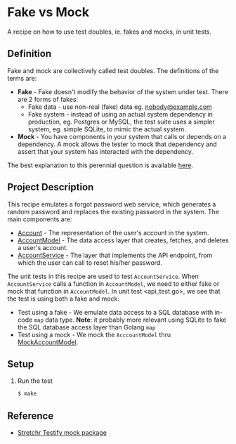 # Fake vs Mock

A recipe on how to use test doubles, ie. fakes and mocks, in unit tests.

## Definition

Fake and mock are collectively called test doubles. The definitions of the terms are:

* **Fake** - Fake doesn't modify the behavior of the system under test. There are 2 forms of fakes:
  * Fake data - use non-real (fake) data eg. nobody@example.com
  * Fake system - instead of using an actual system dependency in production, eg. Postgres or MySQL, the test suite uses a simpler system, eg. simple SQLite, to mimic the actual system.
* **Mock** - You have components in your system that calls or depends on a dependency. A mock allows the tester to mock that dependency and assert that your system has interacted with the dependency.

The best explanation to this perennial question is available [here](https://stackoverflow.com/questions/346372/whats-the-difference-between-faking-mocking-and-stubbing).

## Project Description

This recipe emulates a forgot password web service, which generates a random password and replaces the existing password in the system. The main components are:

* [Account](model.go) - The representation of the user's account in the system.
* [AccountModel](model.go) - The data access layer that creates, fetches, and deletes a user's account.
* [AccountService](api.go) - The layer that implements the API endpoint, from which the user can call to reset his/her password.

The unit tests in this recipe are used to test `AccountService`. When `AccountService` calls a function in `AccountModel`, we need to either fake or mock that function in `AccountModel`. In unit test <api_test.go>, we see that the test is using both a fake and mock:

* Test using a fake - We emulate data access to a SQL database with in-code `map` data type. **Note**: it probably more relevant using SQLite to fake the SQL database access layer than Golang `map`
* Test using a mock - We mock the `AcccountModel` thru [MockAccountModel](mock_model.go).

## Setup

1. Run the test

   ```bash
   $ make
   ```

## Reference

* [Stretchr Testify mock package](https://godoc.org/github.com/stretchr/testify/mock)
